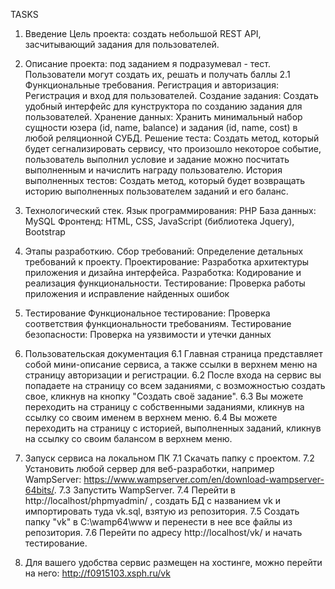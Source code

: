 TASKS 

1) Введение
   Цель проекта: создать небольшой REST API, засчитывающий задания для пользователей.
   
2) Описание проекта: под заданием я подразумевал - тест. Пользователи могут создать их, решать и получать баллы
   2.1 Функциональные требования.
     Регистрация и авторизация: Регистрация и вход для пользователей.
     Создание задания: Создать удобный интерфейс для кунструктора по созданию задания для пользователей.
     Хранение данных: Хранить минимальный набор сущности юзера (id, name, balance) и задания (id, name, cost) в любой реляционной СУБД.
     Решение теста: Создать метод, который будет сегнализировать сервису, что произошло некоторое событие, пользователь выполнил условие и задание можно посчитать выполненным и начислить награду пользователю.
     История выполненных тестов: Создать метод, который будет возвращать историю выполненных пользователем заданий и его баланс.
   
3) Технологический стек. Язык программирования: PHP База данных: MySQL Фронтенд: HTML, CSS, JavaScript (библиотека Jquery), Bootstrap

4) Этапы разработкию. Сбор требований: Определение детальных требований к проекту. Проектирование: Разработка архитектуры приложения и дизайна интерфейса. Разработка: Кодирование и реализация функциональности. Тестирование: Проверка работы приложения и исправление найденных ошибок

5) Тестирование Функциональное тестирование: Проверка соответствия функциональности требованиям. Тестирование безопасности: Проверка на уязвимости и утечки данных

6) Пользовательская документация
   6.1 Главная страница представляет собой мини-описание сервиса, а также ссылки в верхнем меню на страницу авторизации и регистрации.
   6.2 После входа на сервис вы попадаете на страницу со всем заданиями, с возможностью создать свое, кликнув на кнопку "Создать своё задание".
   6.3 Вы можете переходить на страницу с собственными заданиями, кликнув на ссылку со своим именем в верхнем меню.
   6.4 Вы можете переходить на страницу с историей, выполненных заданий, кликнув на ссылку со своим балансом в верхнем меню.

7) Запуск сервиса на локальном ПК
   7.1 Скачать папку с проектом.
   7.2 Установить любой сервер для веб-разработки, например WampServer: https://www.wampserver.com/en/download-wampserver-64bits/.
   7.3 Запустить WampServer.
   7.4 Перейти в http://localhost/phpmyadmin/ , создать БД с названием vk и импортировать туда vk.sql, взятую из репозитория.
   7.5 Создать папку "vk" в C:\wamp64\www и перенести в нее все файлы из репозитория.
   7.6 Перейти по адресу http://localhost/vk/  и начать тестирование.

8) Для вашего удобства сервис размещен на хостинге, можно перейти на него: http://f0915103.xsph.ru/vk
